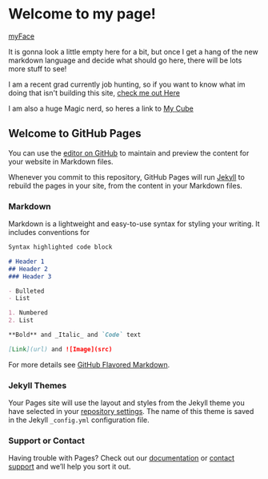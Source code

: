 # Welcome to my page! 

[myFace](kgcressman.github.io/0.jpg)

It is gonna look a little empty here for a bit, but once I get a hang of the new markdown language and decide what should go here, there will be lots more stuff to see!

I am a recent grad currently job hunting, so if you want to know what im doing that isn't building this site, [check me out Here](https://www.linkedin.com/in/kevin-cressman-611a5517b/)

I am also a huge Magic nerd, so heres a link to [My Cube](https://www.cubetutor.com/cubeblog/27172)





## Welcome to GitHub Pages

You can use the [editor on GitHub](https://github.com/KGCressman/KGCressman.github.io/edit/main/README.md) to maintain and preview the content for your website in Markdown files.

Whenever you commit to this repository, GitHub Pages will run [Jekyll](https://jekyllrb.com/) to rebuild the pages in your site, from the content in your Markdown files.

### Markdown

Markdown is a lightweight and easy-to-use syntax for styling your writing. It includes conventions for

```markdown
Syntax highlighted code block

# Header 1
## Header 2
### Header 3

- Bulleted
- List

1. Numbered
2. List

**Bold** and _Italic_ and `Code` text

[Link](url) and ![Image](src)
```

For more details see [GitHub Flavored Markdown](https://guides.github.com/features/mastering-markdown/).

### Jekyll Themes

Your Pages site will use the layout and styles from the Jekyll theme you have selected in your [repository settings](https://github.com/KGCressman/KGCressman.github.io/settings). The name of this theme is saved in the Jekyll `_config.yml` configuration file.

### Support or Contact

Having trouble with Pages? Check out our [documentation](https://docs.github.com/categories/github-pages-basics/) or [contact support](https://github.com/contact) and we’ll help you sort it out.
